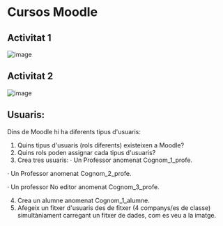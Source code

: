 # Cursos Moodle

## Activitat 1

![image](https://user-images.githubusercontent.com/114423315/205710131-1180bd76-ab03-418a-9834-c07c64d06d46.png)

## Activitat 2

![image](https://user-images.githubusercontent.com/114423315/205713703-03f6f539-a920-44d9-9a03-9fa96119a4cf.png)

## Usuaris:
Dins de Moodle hi ha diferents tipus d'usuaris:

1. Quins tipus d'usuaris (rols diferents) existeixen a Moodle?
2. Quins rols poden assignar cada tipus d'usuaris?
3. Crea tres usuaris:
 · Un Professor anomenat Cognom_1_profe.
 
 · Un Professor anomenat Cognom_2_profe.
 
 · Un professor No editor anomenat Cognom_3_profe.
 
4. Crea un alumne anomenat Cognom_1_alumne.
5. Afegeix un fitxer d'usuaris des de fitxer (4 companys/es de classe) simultàniament carregant un fitxer de dades, com es veu a la imatge.

